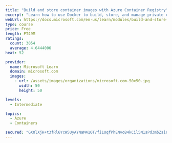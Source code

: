 ```yaml
---
title: "Build and store container images with Azure Container Registry"
excerpt: "Learn how to use Docker to build, store, and manage private container images with the Azure Container Registry."
webUrl: https://docs.microsoft.com/en-us/learn/modules/build-and-store-container-images/
type: course
price: Free
length: PT49M
ratings:
  count: 3054
  average: 4.6444006
heat: 52

provider:
  name: Microsoft Learn
  domain: microsoft.com
  images:
    - url: /assets/images/organizations/microsoft.com-50x50.jpg
      width: 50
      height: 50

levels:
  - Intermediate

topics:
  - Azure
  - Containers

secured: "GXOlXjH+t3fRl6YcW5UyAYNaM41OT/fi1UqfPhENvoB4kCil5N1sPd3mbZsi8fOkiB4A+uoUUYqX/CbFkRimE7sKEnou8PXXutFtZ34TqJNx3GYa8LozkC2l+SRf6ZCIXtzrzuZF1e6cHyflDiWNkmAVJKd/fFVnpEKclS5AZixX1s0H3zTd5EyKUvRvF91GDKnO6A9HxuyYAvh1XQ/woksWqpEMYhR1SBAgLA9Brg19WucosZoQUvdDiyYp3Pq9IRWT39agUXAMjsmd5m8xoY33NwSro4FGtVWWXwIEE6Ld8X4DCzl7vsJ1ceUCQ7AVjUzv7MWKA7Jt7NnQNrEFCrepSa9xjrbI/DD4/Ybe8rNCnfpkzdD/HdK12GgI/2NvV2JLqnCFTZKmGFjvB/Fo1i2DAGMHtEzabO3rNh56odw=;WjsMAM9MSrka8/gRun3yrg=="
---
```


